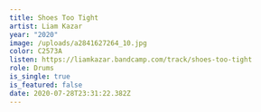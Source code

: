 ```yaml
---
title: Shoes Too Tight
artist: Liam Kazar
year: "2020"
image: /uploads/a2841627264_10.jpg
color: C2573A
listen: https://liamkazar.bandcamp.com/track/shoes-too-tight
role: Drums
is_single: true
is_featured: false
date: 2020-07-28T23:31:22.382Z
---
```

